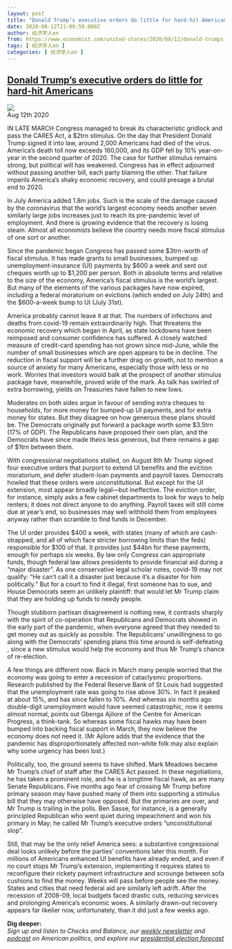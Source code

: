 ```yaml
---
layout: post
title: "Donald Trump’s executive orders do little for hard-hit Americans"
date: 2020-08-12T21:09:59.000Z
author: 经济学人en
from: https://www.economist.com/united-states/2020/08/12/donald-trumps-executive-orders-do-little-for-hard-hit-americans
tags: [ 经济学人en ]
categories: [ 经济学人en ]
---
```

<!--1597266599000-->
[Donald Trump’s executive orders do little for hard-hit Americans](https://www.economist.com/united-states/2020/08/12/donald-trumps-executive-orders-do-little-for-hard-hit-americans)
------

<div>
<img src="https://images.weserv.nl/?url=www.economist.com/sites/default/files/20200815_USD001.jpg"/><div></div><aside ><div ><time itemscope="" itemType="http://schema.org/DateTime" dateTime="2020-08-12T00:00:00Z" >Aug 12th 2020</time><meta itemProp="author" content="The Economist"/></div></aside><p >IN LATE MARCH Congress managed to break its characteristic gridlock and pass the CARES Act, a $2trn stimulus. On the day that President Donald Trump signed it into law, around 2,000 Americans had died of the virus. America’s death toll now exceeds 160,000, and its GDP fell by 10% year-on-year in the second quarter of 2020. The case for further stimulus remains strong, but political will has weakened. Congress has in effect adjourned without passing another bill, each party blaming the other. That failure imperils America’s shaky economic recovery, and could presage a brutal end to 2020.</p><p >In July America added 1.8m jobs. Such is the scale of the damage caused by the coronavirus that the world’s largest economy needs another seven similarly large jobs increases just to reach its pre-pandemic level of employment. And there is growing evidence that the recovery is losing steam. Almost all economists believe the country needs more fiscal stimulus of one sort or another.</p><div  id="gpt-ad-slot-1" data-test-id="Inline Ad"></div><p >Since the pandemic began Congress has passed some $3trn-worth of fiscal stimulus. It has made grants to small businesses, bumped up unemployment-insurance (UI) payments by $600 a week and sent out cheques worth up to $1,200 per person. Both in absolute terms and relative to the size of the economy, America’s fiscal stimulus is the world’s largest. But many of the elements of the various packages have now expired, including a federal moratorium on evictions (which ended on July 24th) and the $600-a-week bump to UI (July 31st).</p><p >America probably cannot leave it at that. The numbers of infections and deaths from covid-19 remain extraordinarily high. That threatens the economic recovery which began in April, as state lockdowns have been reimposed and consumer confidence has suffered. A closely watched measure of credit-card spending has not grown since mid-June, while the number of small businesses which are open appears to be in decline. The reduction in fiscal support will be a further drag on growth, not to mention a source of anxiety for many Americans, especially those with less or no work. Worries that investors would balk at the prospect of another stimulus package have, meanwhile, proved wide of the mark. As talk has swirled of extra borrowing, yields on Treasuries have fallen to new lows.</p><p >Moderates on both sides argue in favour of sending extra cheques to households, for more money for bumped-up UI payments, and for extra money for states. But they disagree on how generous these plans should be. The Democrats originally put forward a package worth some $3.5trn (17% of GDP). The Republicans have proposed their own plan, and the Democrats have since made theirs less generous, but there remains a gap of $1trn between them.</p><p >With congressional negotiations stalled, on August 8th Mr Trump signed four executive orders that purport to extend UI benefits and the eviction moratorium, and defer student-loan payments and payroll taxes. Democrats howled that these orders were unconstitutional. But except for the UI extension, most appear broadly legal—but ineffective. The eviction order, for instance, simply asks a few cabinet departments to look for ways to help renters; it does not direct anyone to do anything. Payroll taxes will still come due at year’s end, so businesses may well withhold them from employees anyway rather than scramble to find funds in December.</p><div  id="gpt-ad-slot-2" data-test-id="Inline Ad"></div><p >The UI order provides $400 a week, with states (many of which are cash-strapped, and all of which face stricter borrowing limits than the feds) responsible for $100 of that. It provides just $44bn for these payments, enough for perhaps six weeks. By law only Congress can appropriate funds, though federal law allows presidents to provide financial aid during a “major disaster”. As one conservative legal scholar notes, covid-19 may not qualify: “He can’t call it a disaster just because it’s a disaster for him politically.” But for a court to find it illegal, first someone has to sue, and House Democrats seem an unlikely plaintiff: that would let Mr Trump claim that they are holding up funds to needy people.</p><p >Though stubborn partisan disagreement is nothing new, it contrasts sharply with the spirit of co-operation that Republicans and Democrats showed in the early part of the pandemic, when everyone agreed that they needed to get money out as quickly as possible. The Republicans’ unwillingness to go along with the Democrats’ spending plans this time around is self-defeating , since a new stimulus would help the economy and thus Mr Trump’s chance of re-election.</p><p >A few things are different now. Back in March many people worried that the economy was going to enter a recession of cataclysmic proportions. Research published by the Federal Reserve Bank of St Louis had suggested that the unemployment rate was going to rise above 30%. In fact it peaked at about 15%, and has since fallen to 10%. And whereas six months ago double-digit unemployment would have seemed catastrophic, now it seems almost normal, points out Gbenga Ajilore of the Centre for American Progress, a think-tank. So whereas some fiscal hawks may have been bumped into backing fiscal support in March, they now believe the economy does not need it. (Mr Ajilore adds that the evidence that the pandemic has disproportionately affected non-white folk may also explain why some urgency has been lost.)</p><p >Politically, too, the ground seems to have shifted. Mark Meadows became Mr Trump’s chief of staff after the CARES Act passed. In these negotiations, he has taken a prominent role, and he is a longtime fiscal hawk, as are many Senate Republicans. Five months ago fear of crossing Mr Trump before primary season may have pushed many of them into supporting a stimulus bill that they may otherwise have opposed. But the primaries are over, and Mr Trump is trailing in the polls. Ben Sasse, for instance, is a generally principled Republican who went quiet during impeachment and won his primary in May; he called Mr Trump’s executive orders “unconstitutional slop”.</p><p >Still, that may be the only relief America sees: a substantive congressional deal looks unlikely before the parties’ conventions later this month. For millions of Americans enhanced UI benefits have already ended, and even if no court stops Mr Trump’s extension, implementing it requires states to reconfigure their rickety payment infrastructure and scrounge between sofa cushions to find the money. Weeks will pass before people see the money. States and cities that need federal aid are similarly left adrift. After the recession of 2008-09, local budgets faced drastic cuts, reducing services and prolonging America’s economic woes. A similarly drawn-out recovery appears far likelier now, unfortunately, than it did just a few weeks ago.</p><p ><strong>Dig deeper:</strong><br/><em>Sign up and listen to Checks and Balance, our <a href="https://www.economist.com/checksandbalance/">weekly newsletter</a> and <a href="https://www.economist.com/podcasts/2020/08/01/checks-and-balance-our-weekly-podcast-on-american-politics" data-tegid="i0uplk8vm85dnd1gaeurpcoqijmjc7hg">podcast</a> on American politics, and explore our <a href="https://www.economist.comhttps://projects.economist.com/us-2020-forecast/president">presidential election forecast</a></em></p>
</div>

